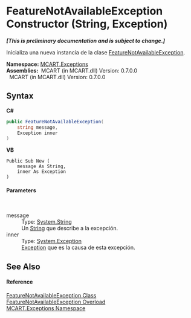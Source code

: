 # FeatureNotAvailableException Constructor (String, Exception)
 _**\[This is preliminary documentation and is subject to change.\]**_

Inicializa una nueva instancia de la clase <a href="bb525e05-5128-0380-c6e0-56daa1f4dd73">FeatureNotAvailableException</a>.

**Namespace:**&nbsp;<a href="36e6166c-cb29-ee06-1b8a-ebc61fae7b0a">MCART.Exceptions</a><br />**Assemblies:**&nbsp;&nbsp;MCART (in MCART.dll) Version: 0.7.0.0<br />&nbsp;&nbsp;MCART (in MCART.dll) Version: 0.7.0.0<br />

## Syntax

**C#**<br />
``` C#
public FeatureNotAvailableException(
	string message,
	Exception inner
)
```

**VB**<br />
``` VB
Public Sub New ( 
	message As String,
	inner As Exception
)
```


#### Parameters
&nbsp;<dl><dt>message</dt><dd>Type: <a href="http://msdn2.microsoft.com/es-es/library/s1wwdcbf" target="_blank">System.String</a><br />Un <a href="http://msdn2.microsoft.com/es-es/library/s1wwdcbf" target="_blank">String</a> que describe a la excepción.</dd><dt>inner</dt><dd>Type: <a href="http://msdn2.microsoft.com/es-es/library/c18k6c59" target="_blank">System.Exception</a><br /><a href="http://msdn2.microsoft.com/es-es/library/c18k6c59" target="_blank">Exception</a> que es la causa de esta excepción.</dd></dl>

## See Also


#### Reference
<a href="bb525e05-5128-0380-c6e0-56daa1f4dd73">FeatureNotAvailableException Class</a><br /><a href="9c9f8dcd-c4c7-695b-f19a-ff1408c33066">FeatureNotAvailableException Overload</a><br /><a href="36e6166c-cb29-ee06-1b8a-ebc61fae7b0a">MCART.Exceptions Namespace</a><br />